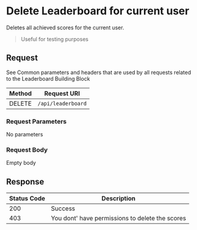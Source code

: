 # Delete Leaderboard for current user

Deletes all achieved scores for the current user.

> Useful for testing purposes

## Request

See Common parameters and headers that are used by all requests related to the Leaderboard Building Block

|  Method  | Request URI |
|----------|-------------|
|DELETE|`/api/leaderboard`|

### Request Parameters

No parameters

### Request Body

Empty body

## Response

| Status Code | Description |
|-------------|-------------|
|200|Success|
|403|You dont' have permissions to delete the scores|

